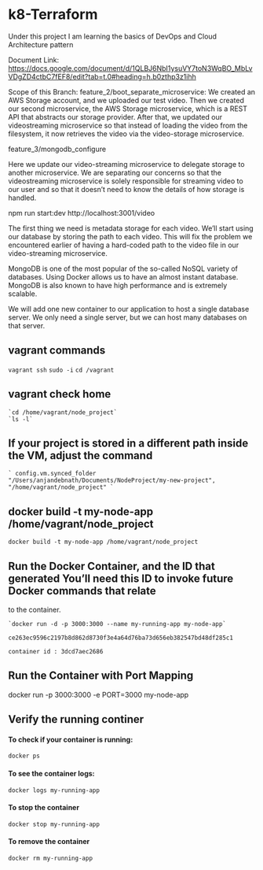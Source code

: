 # k8-Terraform
Under this project I am learning the basics of DevOps and Cloud Architecture pattern

Document Link: https://docs.google.com/document/d/1QLBJ6NbI1ysuVY7toN3WqBO_MbLvVDgZD4ctbC7fEF8/edit?tab=t.0#heading=h.b0zthp3z1ihh

Scope of this Branch:
feature_2/boot_separate_microservice:
We created an AWS Storage account, and we uploaded our test video. Then we created our
second microservice, the AWS Storage microservice, which is a REST API
that abstracts our storage provider. After that, we updated our videostreaming microservice so that instead of loading the video from the filesystem, it now retrieves the video via the video-storage microservice.

feature_3/mongodb_configure

Here we update our video-streaming microservice to delegate storage to another microservice. We are separating our concerns so that the videostreaming microservice is solely responsible for streaming video to our
user and so that it doesn’t need to know the details of how storage is handled.

   npm run start:dev 
   http://localhost:3001/video



The first thing we need is metadata storage for each video. We’ll start using our database by storing the path to each video. This will fix the problem we encountered earlier of having a hard-coded path to the video file
in our video-streaming microservice.

MongoDB is one of the most popular of the so-called NoSQL variety of databases. Using Docker allows us to have an almost instant database. MongoDB is also known to have high performance and is extremely scalable.

We will add one new container to our application to host a single database server. We only need a single server,
but we can host many databases on that server. 

## vagrant commands 

   `vagrant ssh`
   `sudo -i`
   `cd /vagrant`

## vagrant check home 
    `cd /home/vagrant/node_project`
    `ls -l`

## If your project is stored in a different path inside the VM, adjust the command

    ` config.vm.synced_folder "/Users/anjandebnath/Documents/NodeProject/my-new-project", "/home/vagrant/node_project" `

## docker build -t my-node-app /home/vagrant/node_project
   `docker build -t my-node-app /home/vagrant/node_project`

## Run the Docker Container, and the ID that generated You’ll need this ID to invoke future Docker commands that relate
to the container.

    `docker run -d -p 3000:3000 --name my-running-app my-node-app`

    ce263ec9596c2197b8d862d8730f3e4a64d76ba73d656eb382547bd48df285c1

    container id : 3dcd7aec2686


## Run the Container with Port Mapping
docker run -p 3000:3000 -e PORT=3000 my-node-app



## Verify the running continer 

#### To check if your container is running:
    docker ps

#### To see the container logs:
    docker logs my-running-app

#### To stop the container
    docker stop my-running-app

#### To remove the container
    docker rm my-running-app    
    




